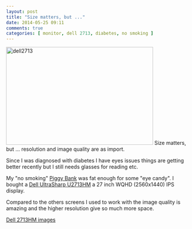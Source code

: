 ```yaml
---
layout: post
title: "Size matters, but ..."
date: 2014-05-25 09:11
comments: true
categories: [ monitor, dell 2713, diabetes, no smoking ] 
---
```


<img src="{{ '/images/dell2713.jpg'  | absolute_url }}" class="right" width="400" height="266" alt="dell2713" /> 
Size matters, but ... resolution and image quality are as import.

Since I was diagnosed with diabetes I have eyes issues things are getting better recently but I still needs glasses for reading etc. 

My "no smoking" <a href="https://en.wikipedia.org/wiki/Piggy_bank">Piggy Bank</a> was fat enough for some "eye candy". I bought a <a href="http://accessories.ap.dell.com/sna/productdetail.aspx?c=au&cs=audhs1&l=en&redirect=1&s=dhs&sku=210-40773">Dell UltraSharp U2713HM</a> a 27 inch WQHD (2560x1440) IPS display.

Compared to the others screens I used to work with the image quality is amazing and the higher resolution give so much more space.

<a href="https://plus.google.com/photos/+StafWagemakers/albums/6017268505479487345">Dell 2713HM images</a>
